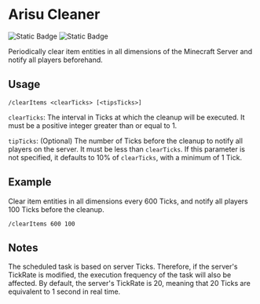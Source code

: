 # Arisu Cleaner

![Static Badge](https://img.shields.io/badge/Minecraft-1.21.5-gren) ![Static Badge](https://img.shields.io/badge/Fabric-blue)


Periodically clear item entities in all dimensions of the Minecraft Server and notify all players beforehand.

## Usage

```plaintext
/clearItems <clearTicks> [<tipsTicks>]
```

`clearTicks`: The interval in Ticks at which the cleanup will be executed. It must be a positive integer greater than or equal to 1.

`tipTicks`: (Optional) The number of Ticks before the cleanup to notify all players on the server. It must be less than `clearTicks`. If this parameter is not specified, it defaults to 10% of `clearTicks`, with a minimum of 1 Tick.

## Example

Clear item entities in all dimensions every 600 Ticks, and notify all players 100 Ticks before the cleanup.
```plaintext
/clearItems 600 100
```

## Notes

The scheduled task is based on server Ticks. Therefore, if the server's TickRate is modified, the execution frequency of the task will also be affected.
By default, the server's TickRate is 20, meaning that 20 Ticks are equivalent to 1 second in real time.